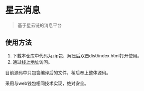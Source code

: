 # 星云消息

> 基于星云链的消息平台

## 使用方法

1. 下载本仓库中代码为zip包，解压后双击dist/index.html打开使用。
2. 通过[线上地址](http://geoffzhu.cn/nas/message/)访问。

目前源码中只包含编译后的文件，稍后奉上整体源码。

采用与web钱包相同技术实现，绝对安全。